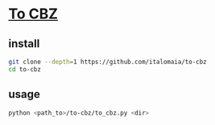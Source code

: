# [To CBZ](https://github.com/italomaia/to-cbz)

## install

```sh
git clone --depth=1 https://github.com/italomaia/to-cbz
cd to-cbz
```

## usage

```sh
python <path_to>/to-cbz/to_cbz.py <dir>
```
